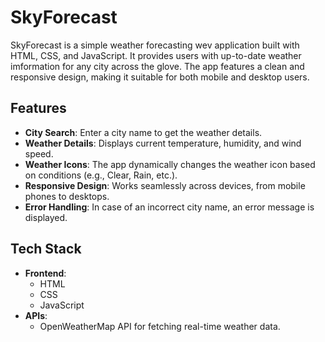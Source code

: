 # SkyForecast

SkyForecast is a simple weather forecasting wev application built with HTML, CSS, and JavaScript. It provides users with up-to-date weather imformation for any city across the glove. The app features a clean and responsive design, making it suitable for both mobile and desktop users.

## Features

- **City Search**: Enter a city name to get the weather details.
- **Weather Details**: Displays current temperature, humidity, and wind speed.
- **Weather Icons**: The app dynamically changes the weather icon based on conditions (e.g., Clear, Rain, etc.).
- **Responsive Design**: Works seamlessly across devices, from mobile phones to desktops.
- **Error Handling**: In case of an incorrect city name, an error message is displayed.

## Tech Stack

- **Frontend**:
    - HTML
    - CSS
    - JavaScript
- **APIs**:
    - OpenWeatherMap API for fetching real-time weather data.    
